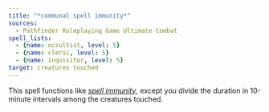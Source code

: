 ```yaml
---
title: "*communal spell immunity*"
sources:
  - Pathfinder Roleplaying Game Ultimate Combat
spell_lists:
  - {name: occultist, level: 5}
  - {name: cleric, level: 5}
  - {name: inquisitor, level: 5}
target: creatures touched
---
```


This spell functions like [*spell immunity*](/spells/spell-immunity/), except you divide the duration in 10-minute intervals among the creatures touched.

